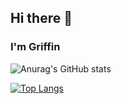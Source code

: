 ## Hi there 👋

### I'm Griffin

![Anurag's GitHub stats](https://github-readme-stats.vercel.app/api?username=gcd253&show_icons=true&theme=onedark)

[![Top Langs](https://github-readme-stats.vercel.app/api/top-langs/?username=gcd253&hide=procfile,shell&theme=onedark&layout=compact)](https://github.com/anuraghazra/github-readme-stats)

<!--
**gcd253/gcd253** is a ✨ _special_ ✨ repository because its `README.md` (this file) appears on your GitHub profile.

Here are some ideas to get you started:

- 🔭 I’m currently working on ...
- 🌱 I’m currently learning ...
- 👯 I’m looking to collaborate on ...
- 🤔 I’m looking for help with ...
- 💬 Ask me about ...
- 📫 How to reach me: ...
- 😄 Pronouns: ...
- ⚡ Fun fact: ...
-->
